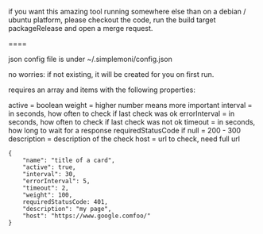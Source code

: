 if you want this amazing tool running somewhere else than on a debian / ubuntu platform,
please checkout the code, run the build target packageRelease<platform>
and open a merge request.

====

json config file is under ~/.simplemoni/config.json

no worries: if not existing, it will be created for you on first run.

requires an array and items with the following properties:

active = boolean
weight = higher number means more important
interval = in seconds, how often to check if last check was ok
errorInterval = in seconds, how often to check if last check was not ok
timeout = in seconds, how long to wait for a response
requiredStatusCode if null = 200 - 300
description = description of the check
host = url to check, need full url

    {
        "name": "title of a card",
        "active": true,     
        "interval": 30,
        "errorInterval": 5,
        "timeout": 2,
        "weight": 100,
        requiredStatusCode: 401,
        "description": "my page",
        "host": "https://www.google.comfoo/"
    }